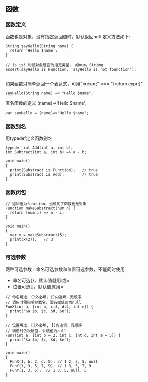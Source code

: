## 函数
### 函数定义
  函数也是对象，没有指定返回值时，默认返回null
  定义方法如下:
```
String sayHello(String name) {
  return 'Hello $name';
}
  
// is is! 判断对象是否为指定类型， 如num，String
assert(sayHello is Function, 'sayHello is not founction');
  
```

如果函数只简单返回一个表达式，可用"=>expr;" === "{return expr;}"
```
sayHello(String name) => "Hello $name";
```

匿名函数的定义 (name)=>'Hello $name';
```
var sayHello = (name)=>'Hello $name';
```

### 函数别名
用typedef定义函数别名
```
typedef int Add(int a, int b);
int Subtract(int a, int b) => a - b;

void main()
{
  print(Substract is Function);   // true
  print(Substract is Add);        // true
}
```

### 函数闭包
```
// 返回值为function，也说明了函数也是对象
Function makeSubstract(num n) {
  return (num i) => n - i;
}

void main()
{
  var x = makeSubstract(5);
  print(x(2));   // 3
}

```

### 可选参数
两种可选参数：命名可选参数和位置可选参数，不能同时使用

* 命名可选{}，默认值就用:或=
* 位置可选[]，默认值就用=
```
// 命名可选，{}外必填，{}内选填，无顺序，
// 调用时需指明参数名，没有赋值则为null
FunX(int a, {int b, c:3, d:4, int e}) {
  print('$a $b, $c, $d, $e');
}

// 位置可选，[]外必填, []内选填，有顺序
// 调用时依次赋值，未赋值为null
FunY(int a, [int b = 2, int c, int d, int e = 5]) {
  print('$a $b, $c, $d, $e');
}

void main()
{
  FunX(1, b: 2, d: 5); // 1 2, 3, 5, null
  FunY(1, 3, 5, 7, 9); // 1 3, 5, 7, 9
  FunY(1, 3, 5);  // 1 3, 5, null, 5
}
```